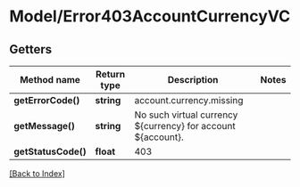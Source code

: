 # Model/Error403AccountCurrencyVC

## Getters

Method name | Return type | Description | Notes
------------ | ------------- | ------------- | -------------
**getErrorCode()** | **string** | account.currency.missing |
**getMessage()** | **string** | No such virtual currency ${currency} for account ${account}. |
**getStatusCode()** | **float** | 403 |

[[Back to Index]](../index.md)
